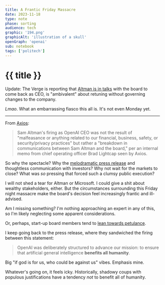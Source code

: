 ```yaml
---
title: A Frantic Friday Massacre
date: 2023-11-18
type: note
phase: sorting
audience: tech
graphic: '194.png'
graphicAlt: 'illustration of a skull'
openGraph: 'openai'
sub: notebook
tags: ['politech']
---
```

# {{ title }}

Update: The Verge is reporting that [Altman is in talks](https://www.theverge.com/2023/11/18/23967199/breaking-openai-board-in-discussions-with-sam-altman-to-return-as-ceo) with the board to come back as CEO, is "ambivalent" about retuning without governing changes to the company. 

*Lmao*. What an embarrassing fiasco this all is. It's not even Monday yet. 

---

From [Axios](https://www.axios.com/2023/11/18/openai-memo-altman-firing-malfeasance-communications-breakdown):
> Sam Altman's firing as OpenAI CEO was not the result of "malfeasance or anything related to our financial, business, safety, or security/privacy practices" but rather a "breakdown in communications between Sam Altman and the board," per an internal memo from chief operating officer Brad Lightcap seen by Axios.

So why the spectacle? Why the [melodramatic press release](https://openai.com/blog/openai-announces-leadership-transition) and thoughtless communication with investors? Why not wait for the markets to close? What was *so* pressing that forced such a clumsy public execution?

I will not shed a tear for Altman or Microsoft. I could give a shit about wealthy stakeholders, either. But the circumstances surrounding this Friday night massacre make the board's decision feel increasingly frantic and ill-advised. 

Am I missing something? I'm nothing approaching an expert in any of this, so I'm likely neglecting some apparent considerations. 

Or, perhaps, start-up board members tend to [lean towards petulance](https://reactionwheel.net/2021/11/your-boards-of-directors-is-probably-going-to-fire-you.html). 

I keep going back to the press release, where they sandwiched the firing between this statement:

> OpenAI was deliberately structured to advance our mission: to ensure that artificial general intelligence **benefits all humanity**. 

Big "if god is for us, who could be against us" vibes. Emphasis mine. 

Whatever's going on, it feels icky. Historically, shadowy coups with populous justifications have a tendency *not* to benefit all of humanity. 

